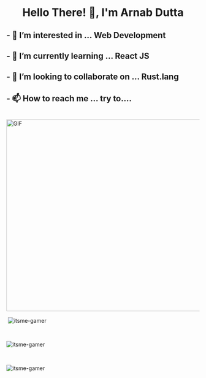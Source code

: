 <h1 align="center">Hello There! 👋, I'm Arnab Dutta</h1>
<h2>- 👀 I’m interested in ... Web Development</h2>
<h2>- 🌱 I’m currently learning ... React JS</h2>
<h2>- 💞️ I’m looking to collaborate on ... Rust.lang</h2>
<h2>- 📫 How to reach me ... try to....</h2>
<br>
<img align="center" alt="GIF" height="500" width="900" src="https://steamuserimages-a.akamaihd.net/ugc/1288542196648806932/B0716CA631D155EF6E105102F47E6E79083045C8/" />
<br>
<p>&nbsp;<img align="center" src="https://github-readme-stats.vercel.app/api?username=itsme-gamer&show_icons=true&theme=dark" alt="itsme-gamer" /></p>
<br>
<p><img align="center" src="https://github-readme-stats.vercel.app/api/top-langs?username=itsme-gamer&show_icons=true&locale=en&theme=dark" alt="itsme-gamer" /></p>

<br>
<p><img align="center" src="https://github-readme-streak-stats.herokuapp.com/?user=itsme-gamer&theme=dark" alt="itsme-gamer" /></p>
<br>
